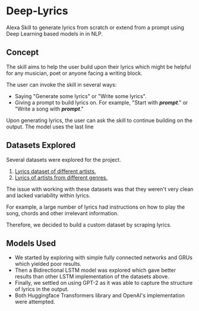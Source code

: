 # Deep-Lyrics
Alexa Skill to generate lyrics from scratch or extend from a prompt using Deep Learning based models in in NLP.

## Concept
The skill aims to help the user build upon their lyrics which might be helpful for any musician, poet or anyone facing a writing block. 
<p> The user can invoke the skill in several ways:
</p>

* Saying "Generate some lyrics" or "Write some lyrics".
* Giving a prompt to build lyrics on. For example, "Start with **_prompt_**." or "Write a song with **_prompt_**."

Upon generating lyrics, the user can ask the skill to continue building on the output. The model uses the last line 

## Datasets Explored

Several datasets were explored for the project.

1. [Lyrics dataset of different artists.](https://www.kaggle.com/paultimothymooney/poetry)
2. [Lyrics of artists from different genres.](https://www.kaggle.com/neisse/scrapped-lyrics-from-6-genres)

The issue with working with these datasets was that they weren't very clean and lacked variability within lyrics. 

For example, a large number of lyrics had instructions on how to play the song, chords and other irrelevant information.

Therefore, we decided to build a custom dataset by scraping lyrics.

## Models Used
* We started by exploring with simple fully connected networks and GRUs which yielded poor results. 
* Then a Bidirectional LSTM model was explored which gave better results than other LSTM implementation of the datasets above.
* Finally, we settled on using GPT-2 as it was able to capture the structure of lyrics in the output.
* Both Huggingface Transformers library and OpenAI's implementation were attempted.


